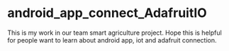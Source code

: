 # android_app_connect_AdafruitIO
This is my work in our team smart agriculture project. Hope this is helpful for people want to learn about android app, iot and adafruit connection. 
